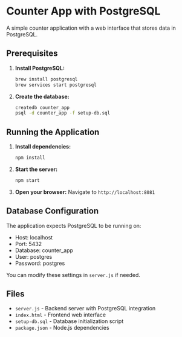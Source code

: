 # Counter App with PostgreSQL

A simple counter application with a web interface that stores data in PostgreSQL.

## Prerequisites

1. **Install PostgreSQL:**
   ```bash
   brew install postgresql
   brew services start postgresql
   ```

2. **Create the database:**
   ```bash
   createdb counter_app
   psql -d counter_app -f setup-db.sql
   ```

## Running the Application

1. **Install dependencies:**
   ```bash
   npm install
   ```

2. **Start the server:**
   ```bash
   npm start
   ```

3. **Open your browser:**
   Navigate to `http://localhost:8081`

## Database Configuration

The application expects PostgreSQL to be running on:
- Host: localhost
- Port: 5432
- Database: counter_app
- User: postgres
- Password: postgres

You can modify these settings in `server.js` if needed.

## Files

- `server.js` - Backend server with PostgreSQL integration
- `index.html` - Frontend web interface
- `setup-db.sql` - Database initialization script
- `package.json` - Node.js dependencies